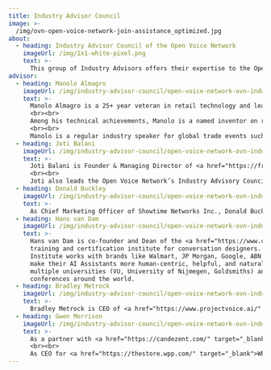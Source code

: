 ```yaml
---
title: Industry Advisor Council
image: >-
  /img/ovn-open-voice-network-join-assistance_optimized.jpg
about:
  - heading: Industry Advisor Council of the Open Voice Network
    imageUrl: /img/1x1-white-pixel.png
    text: >-
      This group of Industry Advisors offers their expertise to the Open Voice Network by providing direction of priorities for the Organization. These key advisors are important to the outreach of OVN through their notable platforms and experience within their respective industries.
advisor:
  - heading: Manolo Almagro
    imageUrl: /img/industry-advisor-council/open-voice-network-ovn-industry-advisors-council-Manolo-Almagro.png
    text: >-
      Manolo Almagro is a 25+ year veteran in retail technology and leads Q Division—a global team of business management consultants, digital commerce and transformative tech experts who help companies choose the best strategies, find the right technology and accelerate digital transformation.
      <br><br>
      Among his technical achievements, Manolo is a named inventor on retail software patent US #6038545 and was recognized by Infocom/AVIXA as an inaugural Emerging Trend Fellow.
      <br><br>
      Manolo is a regular industry speaker for global trade events such as CES and NRF. Manny also speaks at Aviation World, Infocom, Euroshop, and MWC Barcelona.  
  - heading: Joti Balani
    imageUrl: /img/industry-advisor-council/open-voice-network-ovn-industry-advisors-council-joti-balani.jpeg
    text: >-
      Joti Balani is Founder & Managing Director of <a href="https://freshriver.ai" target="_blank">Freshriver.ai</a>, an Enterprise-grade AI and Data Science consultancy focused on building custom, human-centered AI assistants that generate emotional, economic and brand value. She has helped drive complex enterprise transformations with AI and data-driven personalized customer experience, authentic engagement, revenue generation and cost optimizations. She has led such transformative innovation at Fortune 100 enterprises such as Lowe’s, Citigroup, American Red Cross and is also Technical Advisor to <a href="https://fempeak.ai" target="_blank">Fempeak.ai</a>, a startup focused on raising women’s socioeconomic status through the application of AI and Data Science.
      <br><br>
      Joti also leads the Open Voice Network’s Industry Advisory Council and is co-founder of the Women in Voice New Jersey chapter. She can be reached at <a href="https://www.linkedin.com/in/jotibalani" target="_blank">www.linkedin.com/in/jotibalani</a>.
  - heading: Donald Buckley
    imageUrl: /img/industry-advisor-council/open-voice-network-ovn-industry-advisors-council-donald-buckley.jpg
    text: >-
      As Chief Marketing Officer of Showtime Networks Inc., Donald Buckley led marketing for series including Homeland, Billions and Shameless, Showtime Sports and Showtime Documentary Films. He created and led the marketing organization that launched Showtime's Streaming OTT service in 2015. Previously, as Warner Bros.' SVP, Interactive Marketing, Buckley founded its Interactive Marketing department. Among the hundreds of movies released during Buckley's tenure were the Harry Potter and The Dark Knight franchises. He is a member of the Academy of Motion Picture Arts and Sciences and the Television Academy of Arts and Sciences and currently advisor to a number of media companies and startups in voice-tech, gaming, TV, content, social, data security, app development and research.
  - heading: Hans van Dam
    imageUrl: /img/industry-advisor-council/open-voice-network-ovn-industry-advisors-council-hans-van-dam.jpg
    text: >-
      Hans van Dam is co-founder and Dean of the <a href="https://www.conversationdesigninstitute.com/" target="_blank">Conversation Design Institute</a>, the world’s leading
      training and certification institute for conversation designers. The Conversation Design
      Institute works with brands like Walmart, JP Morgan, Google, ABN AMRO, and many others, to
      make their AI Assistants more human-centric, helpful, and natural. Hans van Dam lectures at
      multiple universities (VU, University of Nijmegen, Goldsmiths) and speaks often at
      conferences around the world.
  - heading: Bradley Metrock
    imageUrl: /img/industry-advisor-council/open-voice-network-ovn-industry-advisors-council-bradley-metrock.jpg
    text: >-
      Bradley Metrock is CEO of <a href="https://www.projectvoice.ai/" target="_blank">Project Voice</a>, which drives global business for voice tech and conversational AI companies. Metrock writes the popular newsletter <a href="https://thisweekinvoice.substack.com/" target="_blank">This Week In Voice VIP</a> and co-hosts the weekly internet TV show _This Week In Voice Live_. He splits time between Nashville, Tennessee, and Birmingham, Alabama.
  - heading: Gwen Morrison
    imageUrl: /img/industry-advisor-council/open-voice-network-ovn-industry-advisors-council-Gwen-Morrison.jpeg
    text: >-
      As a partner with <a href="https://candezent.com/" target="_blank">Candezant Advisory</a>, Gwen Morrison consults retail tech start-up companies and is an Ambassador of the Open Voice Network where she co-leads the Commerce Community.
      <br><br>
      As CEO for <a href="https://thestore.wpp.com/" target="_blank">WPP’s Global Retail Practice</a>, Gwen spent over 15 years helping clients and agencies navigate the dynamic retail environment across the world.  She has worked with major international brands across CPG, Retail, Banking and Automotive and has led industry research in emerging markets. Gwen is a frequent speaker at international conferences including National Retail Federation, CES, and Retail Leaders Forum in Sydney Gwen also guest lectures at Northwestern University, U of C Berkley and University of Arizona. 
---
```

